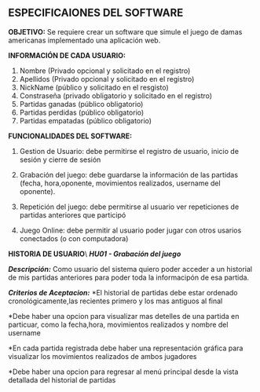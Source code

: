 ## ESPECIFICAIONES DEL SOFTWARE

**OBJETIVO:**
Se requiere crear un software que simule el juego de damas americanas implementado una aplicación web.

**INFORMACIÓN DE CADA USUARIO:**
1) Nombre (Privado opcional y solicitado en el registro)
2) Apellidos (Privado opcional y solicitado en el registro)
3) NickName (público y solicitado en el resgisto)
4) Constraseña (privado obligatorio y solicitado en el registro)
5) Partidas ganadas (público obligatorio)
6) Partidas perdidas (público obligatorio)
7) Partidas empatadas (público obligatorio)


**FUNCIONALIDADES DEL SOFTWARE:**
1) Gestion de Usuario: debe permitirse el registro de usuario, inicio de sesión y cierre de sesión

2) Grabación del juego: debe guardarse la información de las partidas (fecha, 
hora,oponente, movimientos realizados, username del oponente).

3) Repetición del juego: debe permitirse al usuario ver repeticiones de partidas anteriores que participó

4) Juego Online: debe permitir al usuario poder jugar con otros usarios conectados (o con computadora)

**HISTORIA DE USUARIO**\\
***HU01 - Grabación del juego***

***Descripción:***
Como usuario del sistema quiero poder acceder a un historial de mis partidas anteriores para poder toda la informacipón de esa partida.

***Criterios de Aceptacion:***
*El historial de partidas debe estar ordenado cronológicamente,las recientes primero y los mas antiguos al final

*Debe haber una opcion para visualizar mas detelles de una partida en particuar, como la fecha,hora, movimientos realizados y nombre del username

*En cada partida registrada debe haber una representación gráfica para visualizar los movimientos realizados de ambos jugadores

*Debe haber una opcion para regresar al menú principal desde la vista detallada del historial de partidas
